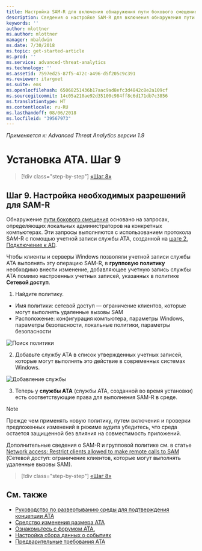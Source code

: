```yaml
---
title: Настройка SAM-R для включения обнаружения пути бокового смещения в Advanced Threat Analytics | Документация Майкрософт
description: Сведения о настройке SAM-R для включения обнаружения пути бокового смещения в Advanced Threat Analytics (ATA)
keywords: ''
author: mlottner
ms.author: mlottner
manager: mbaldwin
ms.date: 7/30/2018
ms.topic: get-started-article
ms.prod: ''
ms.service: advanced-threat-analytics
ms.technology: ''
ms.assetid: 7597ed25-87f5-472c-a496-d5f205c9c391
ms.reviewer: itargoet
ms.suite: ems
ms.openlocfilehash: 65068251436b17aac9ad8efc3d4842c8e2a109cf
ms.sourcegitcommit: 14c05a210ae92d35100c984ff8c6d171db7c3856
ms.translationtype: HT
ms.contentlocale: ru-RU
ms.lasthandoff: 08/06/2018
ms.locfileid: "39567973"
---
```

*Применяется к: Advanced Threat Analytics версии 1.9*

# <a name="install-ata---step-9"></a>Установка ATA. Шаг 9

>[!div class="step-by-step"]
[«Шаг 8»](install-ata-step7.md)

## <a name="step-9-configure-sam-r-required-permissions"></a>Шаг 9. Настройка необходимых разрешений для SAM-R

Обнаружение [пути бокового смещения](use-case-lateral-movement-path.md) основано на запросах, определяющих локальных администраторов на конкретных компьютерах. Эти запросы выполняются с использованием протокола SAM-R с помощью учетной записи службы ATA, созданной на [шаге 2. Подключение к AD](install-ata-step2.md).
 
Чтобы клиенты и серверы Windows позволяли учетной записи службы ATA выполнять эту операцию SAM-R, в **групповую политику** необходимо внести изменение, добавляющее учетную запись службы ATA помимо настроенных учетных записей, указанных в политике **Сетевой доступ**.

1. Найдите политику.

 - Имя политики: сетевой доступ — ограничение клиентов, которые могут выполнять удаленные вызовы SAM
 - Расположение: конфигурация компьютера, параметры Windows, параметры безопасности, локальные политики, параметры безопасности
  
  ![Поиск политики](./media/samr-policy-location.png)

2. Добавьте службу ATA в список утвержденных учетных записей, которые могут выполнять это действие в современных системах Windows.
 
  ![Добавление службы](./media/samr-add-service.png)

3. Теперь у **службы ATA** (службы ATA, созданной во время установки) есть соответствующие права для выполнения SAM-R в среде.

> [!NOTE]
> Прежде чем применять новую политику, путем включения и проверки предложенных изменений в режиме аудита убедитесь, что среда остается защищенной без влияния на совместимость приложений. 

 Дополнительные сведения о SAM-R и групповой политике см. в статье [Network access: Restrict clients allowed to make remote calls to SAM](https://docs.microsoft.com/windows/security/threat-protection/security-policy-settings/network-access-restrict-clients-allowed-to-make-remote-sam-calls) (Сетевой доступ: ограничение клиентов, которые могут выполнять удаленные вызовы SAM).


>[!div class="step-by-step"]
[«Шаг 8»](install-ata-step7.md)

## <a name="see-also"></a>См. также
- [Руководство по развертыванию среды для подтверждения концепции ATA](http://aka.ms/atapoc)
- [Средство изменения размера ATA](http://aka.ms/atasizingtool)
- [Ознакомьтесь с форумом ATA.](https://social.technet.microsoft.com/Forums/security/home?forum=mata)
- [Настройка сбора данных о событиях](configure-event-collection.md)
- [Предварительные требования ATA](ata-prerequisites.md)

